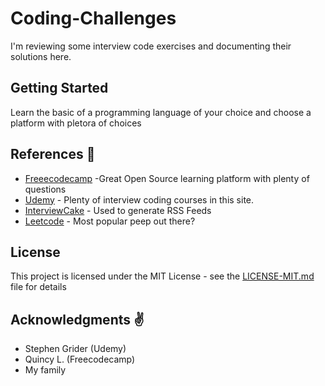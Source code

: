 # Coding-Challenges

I'm reviewing some interview code exercises and documenting their solutions here.

## Getting Started

Learn the basic of a programming language of your choice and choose a platform with pletora of choices 


## References :seedling:

* [Freeecodecamp](https://www.freecodecamp.org) -Great Open Source learning platform with plenty of questions
* [Udemy](https://www.udemy.com) - Plenty of interview coding courses in this site.
* [InterviewCake](https://www.interviewcake.com) - Used to generate RSS Feeds
* [Leetcode](https://leetcode.com) - Most popular peep out there?


## License

This project is licensed under the MIT License - see the [LICENSE-MIT.md](https://choosealicense.com/licenses/mit/) file for details

## Acknowledgments :v:

* Stephen Grider (Udemy)
* Quincy L. (Freecodecamp)
* My family

